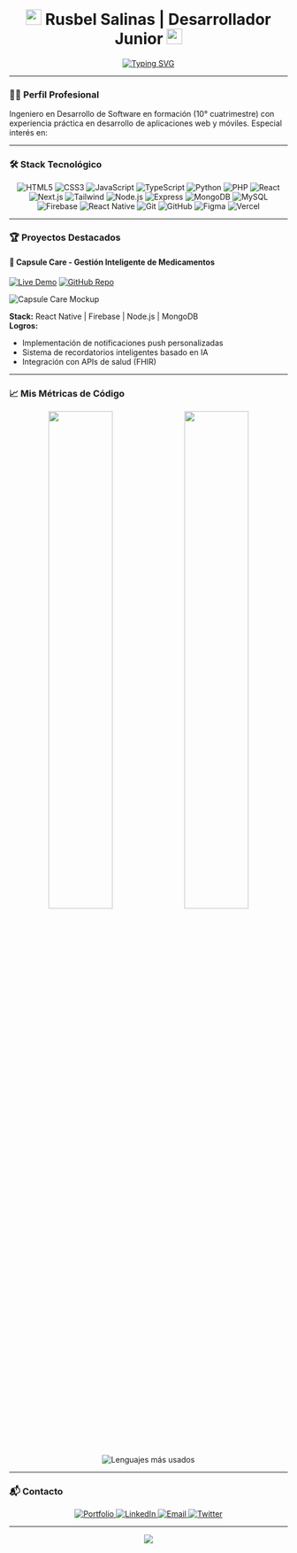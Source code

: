<h1 align="center">
  <img src="https://media.giphy.com/media/hvRJCLFzcasrR4ia7z/giphy.gif" width="28">
  Rusbel Salinas | Desarrollador Junior
  <img src="https://media.giphy.com/media/hvRJCLFzcasrR4ia7z/giphy.gif" width="28">
</h1>

<p align="center">
  <a href="https://git.io/typing-svg">
    <img src="https://media3.giphy.com/media/v1.Y2lkPTc5MGI3NjExM3FuazZ4Y2c1amcxY2N3ZnA5aGxweDN3YzVmbjZ5NGo0OXMydDRrbCZlcD12MV9pbnRlcm5hbF9naWZfYnlfaWQmY3Q9Zw/78XCFBGOlS6keY1Bil/giphy.gif" alt="Typing SVG" />
  </a>
</p>

---

### 👨‍💻 Perfil Profesional

Ingeniero en Desarrollo de Software en formación (10° cuatrimestre) con experiencia práctica en desarrollo de aplicaciones web y móviles. Especial interés en:

---

### 🛠 Stack Tecnológico

<p align="center">
  <!-- Lenguajes Base -->
  <img src="https://img.shields.io/badge/HTML5-E34F26?logo=html5&logoColor=white&style=for-the-badge" alt="HTML5" />
  <img src="https://img.shields.io/badge/CSS3-1572B6?logo=css3&logoColor=white&style=for-the-badge" alt="CSS3" />
  <img src="https://img.shields.io/badge/JavaScript-F7DF1E?logo=javascript&logoColor=black&style=for-the-badge" alt="JavaScript" />
  <img src="https://img.shields.io/badge/TypeScript-3178C6?logo=typescript&logoColor=white&style=for-the-badge" alt="TypeScript" />
  <img src="https://img.shields.io/badge/Python-3776AB?logo=python&logoColor=white&style=for-the-badge" alt="Python" />
  <img src="https://img.shields.io/badge/PHP-777BB4?logo=php&logoColor=white&style=for-the-badge" alt="PHP" />
  
  <!-- Frontend -->
  <img src="https://img.shields.io/badge/React-61DAFB?logo=react&logoColor=black&style=for-the-badge" alt="React" />
  <img src="https://img.shields.io/badge/Next.js-000000?logo=nextdotjs&logoColor=white&style=for-the-badge" alt="Next.js" />
  <img src="https://img.shields.io/badge/Tailwind_CSS-06B6D4?logo=tailwind-css&logoColor=white&style=for-the-badge" alt="Tailwind" />
  
  <!-- Backend -->
  <img src="https://img.shields.io/badge/Node.js-339933?logo=node.js&logoColor=white&style=for-the-badge" alt="Node.js" />
  <img src="https://img.shields.io/badge/Express-000000?logo=express&logoColor=white&style=for-the-badge" alt="Express" />
  
  <!-- Bases de Datos -->
  <img src="https://img.shields.io/badge/MongoDB-47A248?logo=mongodb&logoColor=white&style=for-the-badge" alt="MongoDB" />
  <img src="https://img.shields.io/badge/MySQL-4479A1?logo=mysql&logoColor=white&style=for-the-badge" alt="MySQL" />
  <img src="https://img.shields.io/badge/Firebase-FFCA28?logo=firebase&logoColor=black&style=for-the-badge" alt="Firebase" />
  
  <!-- Mobile -->
  <img src="https://img.shields.io/badge/React_Native-61DAFB?logo=react&logoColor=black&style=for-the-badge" alt="React Native" />
  
  <!-- Herramientas -->
  <img src="https://img.shields.io/badge/Git-F05032?logo=git&logoColor=white&style=for-the-badge" alt="Git" />
  <img src="https://img.shields.io/badge/GitHub-181717?logo=github&logoColor=white&style=for-the-badge" alt="GitHub" />
  <img src="https://img.shields.io/badge/Figma-F24E1E?logo=figma&logoColor=white&style=for-the-badge" alt="Figma" />
  <img src="https://img.shields.io/badge/Vercel-000000?logo=vercel&logoColor=white&style=for-the-badge" alt="Vercel" />
</p>

---

### 🏆 Proyectos Destacados

#### 💊 Capsule Care - Gestión Inteligente de Medicamentos
[![Live Demo](https://img.shields.io/badge/-DEMO_LIVE-000?style=for-the-badge&logo=vercel)](https://capsule-care-demo.vercel.app)
[![GitHub Repo](https://img.shields.io/badge/-REPOSITORIO-181717?style=for-the-badge&logo=github)](https://github.com/rusbelteclas/capsule-care)

![Capsule Care Mockup](https://i.imgur.com/JqkXaZl.png)

**Stack:** React Native | Firebase | Node.js | MongoDB  
**Logros:**
- Implementación de notificaciones push personalizadas
- Sistema de recordatorios inteligentes basado en IA
- Integración con APIs de salud (FHIR)

---

### 📈 Mis Métricas de Código

<p align="center">
  <img width="48%" src="https://github-readme-stats.vercel.app/api?username=rusbelteclas&show_icons=true&theme=nightowl&hide_border=true&count_private=true" />
  <img width="48%" src="https://github-readme-streak-stats.herokuapp.com/?user=rusbelteclas&theme=nightowl&hide_border=true" />
</p>

<p align="center">
  <img src="https://github-readme-stats.vercel.app/api/top-langs/?username=rusbelteclas&layout=compact&theme=nightowl&hide_border=true&langs_count=6" alt="Lenguajes más usados" />
</p>

---

### 📬 Contacto

<p align="center">
  <a href="https://rusbel-salinas.vercel.app">
    <img src="https://img.shields.io/badge/Portfolio-FF4088?style=for-the-badge&logo=hugo&logoColor=white" alt="Portfolio" />
  </a>
  <a href="https://linkedin.com/in/rusbel-salinas">
    <img src="https://img.shields.io/badge/LinkedIn-0077B5?style=for-the-badge&logo=linkedin&logoColor=white" alt="LinkedIn" />
  </a>
  <a href="mailto:rusbelteclas559@gmail.com">
    <img src="https://img.shields.io/badge/Gmail-D14836?style=for-the-badge&logo=gmail&logoColor=white" alt="Email" />
  </a>
  <a href="https://twitter.com/rusbel_dev">
    <img src="https://img.shields.io/badge/Twitter-1DA1F2?style=for-the-badge&logo=twitter&logoColor=white" alt="Twitter" />
  </a>
</p>

---

<div align="center">
  <img src="https://capsule-render.vercel.app/api?type=waving&color=gradient&height=120&section=footer&animation=twinkling&fontSize=20&fontAlignY=70" />
</div>
